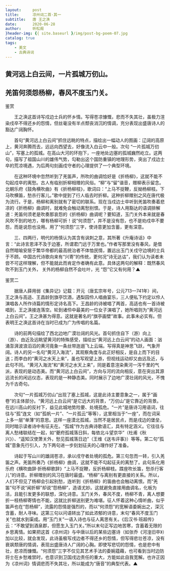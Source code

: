 ```yaml
---
layout:     post
title:      凉州词二首·其一
subtitle:   唐 王之涣
date:       2020-06-28
author:     听松阁
}header-img: {{ site.baseurl }/img/post-bg-poem-07.jpg
catalog: true
tags:
    - 美文
    - 古典诗词
---
```


## 黄河远上白云间，一片孤城万仞山。

## 羌笛何须怨杨柳，春风不度玉门关。





鉴赏



　　王之涣这首诗写戍边士兵的怀乡情。写得苍凉慷慨，悲而不失其壮，虽极力渲染戍卒不得还乡的怨情，但丝毫没有半点颓丧消沉的情调，充分表现出盛唐诗人的豁达广阔胸怀。



　　首句“黄河远上白云间”抓住远眺的特点，描绘出一幅动人的图画：辽阔的高原上，黄河奔腾而去，远远向西望去，好像流入白云中一般。次句 “一片孤城万仞山”，写塞上的孤城。在高山大河的环抱下，一座地处边塞的孤城巍然屹立。这两句，描写了祖国山川的雄伟气势，勾勒出这个国防重镇的地理形势，突出了戍边士卒的荒凉境遇，为后两句刻画戍守者的心理提供了一个典型环境。



　　在这种环境中忽然听到了羌笛声，所吹的曲调恰好是《折杨柳》，这就不能不勾起戍卒的离愁。古人有临别折柳相赠的风俗。“柳”与“留”谐音，赠柳表示留念。北朝乐府《鼓角横吹曲》有《折杨柳枝》，歌词曰：“上马不捉鞭，反拗杨柳枝。下马吹横笛，愁杀行客儿。”歌中提到了行人临去时折柳。这种折柳赠别之风在唐代极为流行。于是，杨柳和离别就有了密切的联系。现在当戍边士卒听到羌笛吹奏着悲凉的《折杨柳》曲调时，就难免会触动离愁别恨。于是，诗人用豁达的语调排解道：羌笛何须老是吹奏那哀怨的《折杨柳》曲调呢？要知道，玉门关外本来就是春风吹不到的地方，哪有杨柳可折！说“何须怨”，并不是没有怨，也不是劝戍卒不要怨，而是说怨也没用。用了“何须怨”三字，使诗意更加含蓄，更有深意。



　　三、四两行，明代的杨慎认为其含有讽刺之意，其所著《升庵诗话》中言：“此诗言恩泽不及于边塞，所谓君门远于万里也。”作者写那里没有春风，是借自然暗喻安居于繁华帝都的最高统治者不体恤民情，置远出玉门关戍守边境的士兵于不顾。中国古代诗歌向来有“兴寄”的传统，更何况“诗无达诂”，我们认为读者未尝不可这样理解，但不能就此而肯定作者确有此意。具体这两句的解释：既然春风吹不到玉门关外， 关外的杨柳自然不会吐叶，光 “怨”它又有何用？▲





鉴赏二



　　据唐人薛用弱《集异记》记载：开元（唐玄宗年号，公元713—741年）间，王之涣与高适、王昌龄到旗亭饮酒，遇梨园伶人唱曲宴乐，三人便私下约定以伶人演唱各人所作诗篇的情形定诗名高下。王昌龄的诗被唱了两首，高适也有一首诗被唱到，王之涣接连落空。轮到诸伶中最美的一位女子演唱了，她所唱则为“黄河远上白云间”。王之涣甚为得意。这就是著名的“旗亭画壁”故事。此事未必实有。但表明王之涣这首诗在当时已成为广为传唱的名篇。



　　诗的前两句描绘了西北边地广漠壮阔的风光。首句抓住自下（游）向上（游）、由近及远眺望黄河的特殊感受，描绘出“黄河远上白云间”的动人画面：汹涌澎湃波浪滔滔的黄河竟象一条丝带迤逦飞上云端。写得真是神思飞跃，气象开阔。诗人的另一名句“黄河入海流”，其观察角度与此正好相反，是自上而下的目送；而李白的“黄河之水天上来”，虽也写观望上游，但视线运动却又由远及近，与此句不同。“黄河入海流”和“黄河之水天上来”，同是着意渲染黄河一泻千里的气派，表现的是动态美。而“黄河远上白云间”，方向与河的流向相反，意在突出其源远流长的闲远仪态，表现的是一种静态美。同时展示了边地广漠壮阔的风光，不愧为千古奇句。



　　次句“一片孤城万仞山”出现了塞上孤城，这是此诗主要意象之一，属于“画卷”的主体部分。“黄河远上白云间”是它远大的背景，“万仞山”是它靠近的背景。在远川高山的反衬下，益见此城地势险要、处境孤危。“一片”是唐诗习用语词，往往与“孤”连文（如“孤帆一片”、“一片孤云”等等），这里相当于“一座”，而在词采上多一层“单薄”的意思。这样一座漠北孤城，当然不是居民点，而是戌边的堡垒，同时暗示读者诗中有征夫在。“孤城”作为古典诗歌语汇，具有特定涵义。它往往与离人愁绪联结在一起，如“夔府孤城落日斜，每依北斗望京华”（杜甫《秋兴》）、“遥知汉使萧关外，愁见孤城落日边”（王维《送韦评事》）等等。第二句“孤城”意象先行引入，为下两句进一步刻划征夫的心理作好了准备。



　　诗起于写山川的雄阔苍凉，承以戌守者处境的孤危。第三句忽而一转，引入羌笛之声。羌笛所奏乃《折杨柳》曲调，这就不能不勾起征夫的离愁了。此句系化用乐府《横吹曲辞·折杨柳歌辞》“上马不捉鞭，反折杨柳枝。蹀座吹长笛，愁杀行客儿”的诗意。折柳赠别的风习在唐时最盛。“杨柳”与离别有更直接的关系。所以，人们不但见了杨柳会引起别愁，连听到《折杨柳》的笛曲也会触动离恨。而“羌笛”句不说“闻折柳”却说“怨杨柳”，造语尤妙。这就避免直接用曲调名，化板为活，且能引发更多的联想，深化诗意。玉门关外，春风不度，杨柳不青，离人想要折一枝杨柳寄情也不能，这就比折柳送别更为难堪。征人怀着这种心情听曲，似乎笛声也在“怨杨柳”，流露的怨情是强烈的，而以“何须怨”的宽解语委婉出之，深沉含蓄，耐人寻味。这第三句以问语转出了如此浓郁的诗意，末句“春风不度玉门关”也就水到渠成。用“玉门关”一语入诗也与征人离思有关。《后汉书·班超传》云：“不敢望到酒泉郡，但愿生入玉门关。”所以末句正写边地苦寒，含蓄着无限的乡思离情。如果把这首《凉州词》与中唐以后的某些边塞诗（如张乔《河湟旧卒》）加以比较，就会发现，此诗虽极写戌边者不得还乡的怨情，但写得悲壮苍凉，没有衰飒颓唐的情调，表现出盛唐诗人广阔的心胸。即使写悲切的怨情，也是悲中有壮，悲凉而慷慨。“何须怨”三字不仅见其艺术手法的委婉蕴藉，也可看到当时边防将士在乡愁难禁时，也意识到卫国戌边责任的重大，方能如此自我宽解。也许正因为《凉州词》情调悲而不失其壮，所以能成为“唐音”的典型代表。▲

